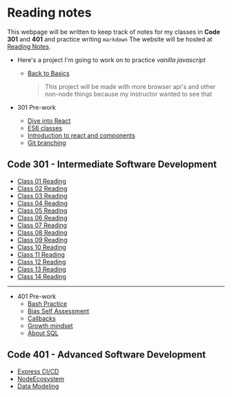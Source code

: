 # Reading notes

This webpage will be written to keep track of notes for my classes in **Code 301**
and **401** and practice writing `markdown`
The website will be hosted at [Reading Notes](https://ShadowDraco.github.io/reading-notes).

- Here's a project I'm going to work on to practice _vanilla javascript_

  - [Back to Basics](https://github.com/ShadowDraco/back-to-basics)
    > This project will be made with more browser api's and other non-node things because my instructor wanted to see that

- 301 Pre-work
  - [Dive into React](./301/301-prework/diveIntoReact.md)
  - [ES6 classes](https://replit.com/@shadowdraco/ES6-Classes#vehicles-with-classes.js)
  - [Introduction to react and components](./introductionToReactAndCompents.md)
  - [Git branching](./301/301-prework/LearnGitBranching)

## Code 301 - Intermediate Software Development

- [Class 01 Reading](./301/classDayReadings/class01Reading.md)
- [Class 02 Reading](./301/classDayReadings/class02Reading.md)
- [Class 03 Reading](./301/classDayReadings/class03Reading.md)
- [Class 04 Reading](./301/classDayReadings/class04Reading.md)
- [Class 05 Reading](./301/classDayReadings/class05Reading.md)
- [Class 06 Reading](./301/classDayReadings/class06Reading.md)
- [Class 07 Reading](./301/classDayReadings/class07Reading.md)
- [Class 08 Reading](./301/classDayReadings/class08Reading.md)
- [Class 09 Reading](./301/classDayReadings/class09Reading.md)
- [Class 10 Reading](./301/classDayReadings/class10Reading.md)
- [Class 11 Reading](./301/classDayReadings/class11Reading.md)
- [Class 12 Reading](./301/classDayReadings/class12Reading.md)
- [Class 13 Reading](./301/classDayReadings/class13Reading.md)
- [Class 14 Reading](./301/classDayReadings/class14Reading.md)

<hr>

- 401 Pre-work
  - [Bash Practice](./401-prework/BashPractice.md)
  - [Bias Self Assessment](./401-prework/Bias-Self-Assessment.md)
  - [Callbacks](./401-prework/Callbacks.md)
  - [Growth mindset](./401-prework/GrowthMindset.md)
  - [About SQL](./401-prework/AboutSQL.md)

## Code 401 - Advanced Software Development

- [Express CI/CD](./401Readings/ExpressCICD.md)
- [NodeEcosystem](./401Readings/NodeEcosystem.md)
- [Data Modeling](./401readings/DataModeling.md)